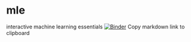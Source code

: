# mle
interactive machine learning essentials
[![Binder](https://mybinder.org/badge_logo.svg)](https://mybinder.org/v2/gh/manju941/mle/main?labpath=JPMC_Wrangling_v2.ipynb)
Copy markdown link to clipboard
